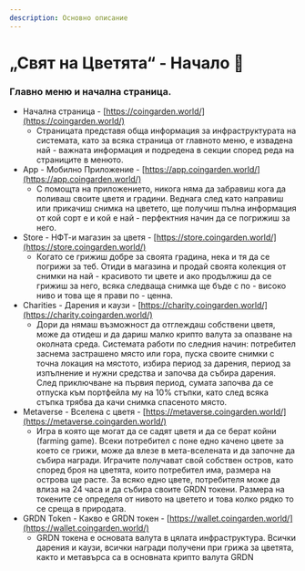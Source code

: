 ```yaml
---
description: Основно описание
---
```


# „Свят на Цветята“ - Начало 🏡

### Главно меню и начална страница.&#x20;

* Начална страница - [https://coingarden.world/](https://coingarden.world/)
  * Страницата представя обща информация за инфраструктурата на системата, като за всяка страница от главното меню,  е извадена най - важната информация и подредена в секции според реда на страниците в менюто.
* App - Мобилно Приложение - [https://app.coingarden.world/](https://app.coingarden.world/)
  * С помощта на приложението, никога няма да забравиш кога да поливаш своите цветя и градини. Веднага след като направиш или прикачиш снимка на цветето, ще получиш пълна информация от кой сорт е и кой е най - перфектния начин да се погрижиш за него.
* Store - НФТ-и магазин за цветя - [https://store.coingarden.world/](https://store.coingarden.world/)
  * Когато се грижиш добре за своята градина, нека и тя да се погрижи за теб. Отиди в магазина и продай своята колекция от снимки на най - красивото ти цвете и ако продължиш да се грижиш за него, всяка следваща снимка ще бъде с по - високо ниво и това ще я прави по - ценна.
* Charities - Дарения и каузи - [https://charity.coingarden.world/](https://charity.coingarden.world/)
  * Дори да нямаш възможност да отглеждаш собствени цветя, може да отидеш и да дариш малко крипто валута за опазване на околната среда. Системата работи по следния начин: потребител заснема застрашено място или гора, пуска своите снимки с точна локация на мястото, избира период за дарения, период за изпълнение и нужни средства и започва да събира дарения. След приключване на първия период, сумата започва да се отпуска към портфейла му на 10% стъпки, като след всяка стъпка трябва да качи снимка спасеното място.&#x20;
* Metaverse - Вселена с цветя - [https://metaverse.coingarden.world/](https://metaverse.coingarden.world/)
  * Игра в която ще могат да се садят цветя и да се берат койни (farming game). Всеки потребител с поне едно качено цвете за което се грижи, може да влезе в мета-вселената и да започне да събира награди. Играчите получават свой собствен остров, като според броя на цветята, които потребител има, размера на острова ще расте. За всяко едно цвете, потребителя може да влиза на 24 часа и да събира своите GRDN токени. Размера на токените се определя от нивото на цветето и това колко рядко то се среща в природата.
* GRDN Token - Какво е GRDN токен - [https://wallet.coingarden.world/](https://wallet.coingarden.world/)
  * GRDN токена е основата валута в цялата инфраструктура. Всички дарения и каузи, всички награди получени при грижа за цветята, както и метавърса са в основната крипто валута GRDN


